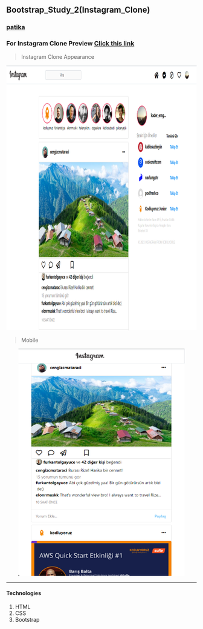 ## Bootstrap_Study_2(Instagram_Clone)
### [patika](https://academy.patika.dev/tr/profile)
### For Instagram Clone Preview [Click this link](https://kaderergin.github.io/Bootstrap/Bootstrap_Study_2/) 

> Instagram Clone Appearance

<img src="assets/Instagram_clone_ss_1.png"  width="900ox" height="700px"> 

> Mobile

<center> <img src="assets/Instagram_clone_ss_2.png"  width="440ox" height="600px"/> </center>
<hr>

#### Technologies
1. HTML
1. CSS
1. Bootstrap
